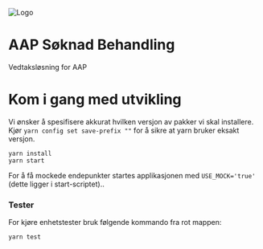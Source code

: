 ![Logo](logo.jpg)
# AAP Søknad Behandling
Vedtaksløsning for AAP

# Kom i gang med utvikling
Vi ønsker å spesifisere akkurat hvilken versjon av pakker vi skal installere. Kjør `yarn config set save-prefix ""` for
å sikre at yarn bruker eksakt versjon.
```
yarn install
yarn start
```
For å få mockede endepunkter startes applikasjonen med `USE_MOCK='true'` (dette ligger i start-scriptet)..


### Tester
For  kjøre enhetstester bruk følgende kommando fra rot mappen:

```
yarn test
```
